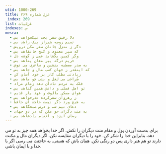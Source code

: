```yaml
---
utid: 1000-269
title: غزل شماره ۲۶۹
_index: 269
list: غزلیات
indexes: س
mesra:
  - دلا رفیق سفر بخت نیکخواهت بس
  - نسیم روضه شیراز پیک راهت بس
  - دگر ز منزل جانان سفر مکن درویش
  - که سیر معنوی و کنج خانقاهت بس
  - وگر کمین بگشاید عمی ز گوشه دل
  - حریم درگه پیر مغان پناهت بس
  - به صدر مصطبه بنشین و ساغری مِی نوش
  - که اینقدر ز جهان کسب مال و جاهت بس
  - زیادتی مطلب کار بر خود آسان کن
  - صُراحی می لعل و بتی چو ماهت بس
  - فلک به مردم نادان دهد زمام مراد
  - تو اهل فضلی و دانش همین گناهت بس
  - هوای مسکن مالوف و عهد یار قدیم
  - ز رهروان سفرکرده عذرخواهت بس
  - به هیچ ورد دگر نیست حاجت ای حافظ
  - دعای نیم شب و درس صبحگاهت بس
  - به منت دگران خو مکن که در دو جهان
  - رضای ایزد و انعام پادشاهت بس
---
```

برای بدست آوردن پول و مقام منت دیگران را نکش. اگر خدا بخواهد همه چیز به تو می دهد، بنابراین خدا را شکر کن. خود را با دیگران مقایسه نکن. اگر دیگران مال و مکنت دارند تو هم هنر داری پس دو رنگی نکن. همان باش که هستی. به حاجتت می رسی اگر با خدا و با ایمان باشی.
